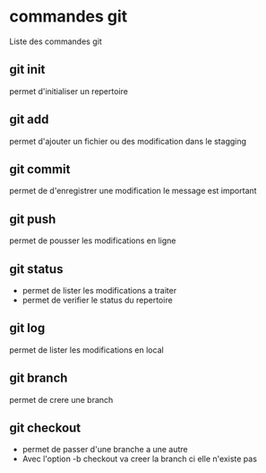 # commandes git
Liste des commandes git

## git init
permet d'initialiser un repertoire

## git add
permet d'ajouter un fichier ou des modification dans le stagging

## git commit
permet de d'enregistrer une modification
le message est important

## git push
permet de pousser les modifications en ligne

## git status
- permet de lister les modifications a traiter
- permet de verifier le status du repertoire

## git log 
permet de lister les modifications en local

## git branch
permet de crere une branch

## git checkout
- permet de passer d'une branche a une autre
- Avec l'option -b checkout va creer la branch ci elle n'existe pas